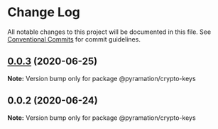 # Change Log

All notable changes to this project will be documented in this file.
See [Conventional Commits](https://conventionalcommits.org) for commit guidelines.

## [0.0.3](https://github.com/pyramation/crypto/compare/@pyramation/crypto-keys@0.0.2...@pyramation/crypto-keys@0.0.3) (2020-06-25)

**Note:** Version bump only for package @pyramation/crypto-keys





## 0.0.2 (2020-06-24)

**Note:** Version bump only for package @pyramation/crypto-keys

